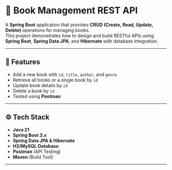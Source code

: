 # 📘 Book Management REST API

A **Spring Boot** application that provides **CRUD (Create, Read, Update, Delete)** operations for managing books.  
This project demonstrates how to design and build RESTful APIs using **Spring Boot**, **Spring Data JPA**, and **Hibernate** with database integration.
 
---

## 🚀 Features
- Add a new book with `id`, `title`, `author`, and `genre`  
- Retrieve all books or a single book by `id`  
- Update book details by `id`  
- Delete a book by `id`  
- Tested using **Postman**

---

## ⚙️ Tech Stack
- **Java 21**  
- **Spring Boot 3.x**  
- **Spring Data JPA & Hibernate**  
- **H2/MySQL Database**  
- **Postman** (API Testing)  
- **Maven** (Build Tool)  

---
